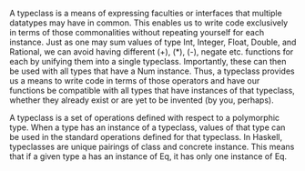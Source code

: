 A typeclass is a means of expressing faculties or interfaces that multiple datatypes may have in common. This enables us to write code exclusively in terms of those commonalities without repeating yourself for each instance. Just as one may sum values of type Int, Integer, Float, Double, and Rational, we can avoid having different (+), (\*), (-), negate etc. functions for each by unifying them into a single typeclass. Importantly, these can then be used with all types that have a Num instance. Thus, a typeclass provides us a means to write code in terms of those operators and have our functions be compatible with all types that have instances of that typeclass, whether they already exist or are yet to be invented (by you, perhaps).

A typeclass is a set of operations defined with respect to a polymorphic type. When a type has an instance of a typeclass, values of that type can be used in the standard operations defined for that typeclass. In Haskell, typeclasses are unique pairings of class and concrete instance. This means that if a given type a has an instance of Eq, it has only one instance of Eq.

